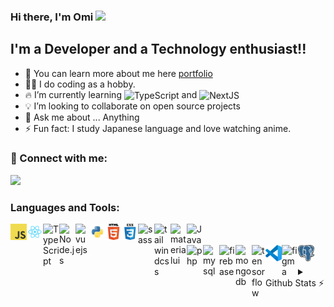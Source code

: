 ### Hi there, I'm Omi <a href="https://towsif.me/"><img src="https://media.giphy.com/media/hvRJCLFzcasrR4ia7z/giphy.gif" width="22px"></a>

## I'm a Developer and a Technology enthusiast!!

-   🚩 You can learn more about me here [portfolio]
-   👨‍💻 I do coding as a hobby.
-   🔥 I’m currently learning <img align="center" alt="TypeScript" width="60px" src="https://img.shields.io/badge/typescript-%23007ACC.svg?style=for-the-badge&logo=typescript&logoColor=white" /> and <img align="center" alt="NextJS" width="60px" src="https://img.shields.io/badge/Next.js-black?style=for-the-badge&logo=next.js&logoColor=white" />
-   💡 I’m looking to collaborate on open source projects
-   💬 Ask me about ... Anything
-   ⚡ Fun fact: I study Japanese language and love watching anime.

### 🔗 Connect with me:

[<img height="26" src="https://cdn2.iconfinder.com/data/icons/social-icon-3/512/social_style_3_in-306.png"/>][linkedin]
<br />

### Languages and Tools:

<img align="left" alt="JavaScript" width="26px" src="https://raw.githubusercontent.com/github/explore/80688e429a7d4ef2fca1e82350fe8e3517d3494d/topics/javascript/javascript.png" />
<img align="left" alt="React" width="26px" src="https://raw.githubusercontent.com/github/explore/80688e429a7d4ef2fca1e82350fe8e3517d3494d/topics/react/react.png" />
<img align="left" alt="TypeScript" width="26px" src="https://cdn.jsdelivr.net/gh/devicons/devicon/icons/typescript/typescript-original.svg" />
<img align="left" alt="Node.js" width="26px" src="https://cdn.jsdelivr.net/gh/devicons/devicon/icons/nodejs/nodejs-original.svg" />
<img align="left" alt="vuejs" width="22px" src="https://cdn.jsdelivr.net/gh/devicons/devicon/icons/vuejs/vuejs-original.svg" />
<img align="left" alt="python" width="26px" src="https://raw.githubusercontent.com/github/explore/80688e429a7d4ef2fca1e82350fe8e3517d3494d/topics/python/python.png" />
<img align="left" alt="HTML5" width="26px" src="https://raw.githubusercontent.com/github/explore/80688e429a7d4ef2fca1e82350fe8e3517d3494d/topics/html/html.png" />
<img align="left" alt="CSS3" width="26px" src="https://raw.githubusercontent.com/github/explore/80688e429a7d4ef2fca1e82350fe8e3517d3494d/topics/css/css.png" />
<img align="left" alt="sass" width="26px" src="https://cdn.jsdelivr.net/gh/devicons/devicon/icons/sass/sass-original.svg" />
<img align="left" alt="tailwindcss" width="26px" src="https://cdn.jsdelivr.net/gh/devicons/devicon/icons/tailwindcss/tailwindcss-plain.svg" />
<img align="left" alt="materialui" width="26px" src="https://cdn.jsdelivr.net/gh/devicons/devicon/icons/materialui/materialui-original.svg" />
<img align="left" alt="Java" width="26px" src="https://cdn.jsdelivr.net/gh/devicons/devicon/icons/java/java-original.svg" />

<br/>
<br/>

<img align="left" alt="php" width="26px" src="https://cdn.jsdelivr.net/gh/devicons/devicon/icons/php/php-original.svg" />
<img align="left" alt="mysql" width="26px" src="https://cdn.jsdelivr.net/gh/devicons/devicon/icons/mysql/mysql-original-wordmark.svg" />
<img align="left" alt="firebase" width="26px" src="https://cdn.jsdelivr.net/gh/devicons/devicon/icons/firebase/firebase-plain-wordmark.svg" />
<img align="left" alt="mongodb" width="26px" src="https://cdn.jsdelivr.net/gh/devicons/devicon/icons/mongodb/mongodb-original-wordmark.svg" />
<img align="left" alt="tensorflow" width="22px" src="https://cdn.jsdelivr.net/gh/devicons/devicon/icons/tensorflow/tensorflow-original.svg" />
<img align="left" alt="Visual Studio Code" width="26px" src="https://raw.githubusercontent.com/github/explore/80688e429a7d4ef2fca1e82350fe8e3517d3494d/topics/visual-studio-code/visual-studio-code.png" />
<img align="left" alt="figma" width="26px" src="https://cdn.jsdelivr.net/gh/devicons/devicon/icons/figma/figma-original.svg" />
<img align="left" alt="postgreSQL" width="26px" src="https://raw.githubusercontent.com/github/explore/80688e429a7d4ef2fca1e82350fe8e3517d3494d/topics/postgresql/postgresql.png" />

<br />
<br />

<details>
  <summary>Github Stats ⚡</summary>
  
  <a href="#">![Github stats](https://github-readme-stats.vercel.app/api?username=towsif031&theme=blueberry&show_icons=true&count_private=true&hide_border=true&line_height=20)</a>
  <a href="#">![Top Langs](https://github-readme-stats.vercel.app/api/top-langs/?username=towsif031&layout=compact&theme=blueberry&count_private=true&hide_border=true)</a>
</details>

[website]: https://towsif.me/
[linkedin]: https://linkedin.com/in/towsif031/
[portfolio]: https://towsif.me/
